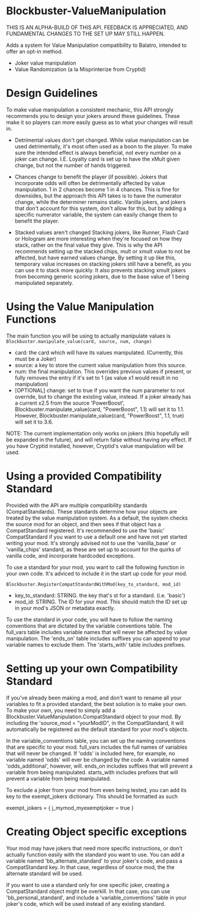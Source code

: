 # Blockbuster-ValueManipulation

THIS IS AN ALPHA-BUILD OF THIS API. FEEDBACK IS APPRECIATED, AND FUNDAMENTAL CHANGES TO THE SET UP MAY STILL HAPPEN.

Adds a system for Value Manipulation compatibility to Balatro, intended to offer an opt-in method.

- Joker value manipulation
- Value Randomization (a la Misprinterize from Cryptid)


# Design Guidelines

To make value manipulation a consistent mechanic, this API strongly recommends you to design your jokers around these guidelines. These make it so players can more easily guess as to what your changes will result in.

- Detrimental values don't get changed. 
While value manipulation can be used detrimentally, it's most often used as a boon to the player. To make sure the intended effect is always beneficial, not every number on a joker can change. I.E. Loyalty card is set up to have the xMult given change, but not the number of hands triggered.

- Chances change to benefit the player (if possible).
Jokers that incorporate odds will often be detrimentally affected by value manipulation. 1 in 2 chances become 1 in 4 chances. This is fine for downsides, but the approach this API takes is to have the numerator change, while the determiner remains static. Vanilla jokers, and jokers that don't account for this system, don't allow for this, but by adding a specific numerator variable, the system can easily change them to benefit the player.

- Stacked values aren't changed
Stacking jokers, like Runner, Flash Card or Hologram are more interesting when they're focused on how they stack, rather on the final value they give. This is why the API recommends setting up the stacked chips, mult or xmult value to not be affected, but have earned values change. By setting it up like this, temporary value increases on stacking jokers still have a benefit, as you can use it to stack more quickly. It also prevents stacking xmult jokers from becoming generic scoring jokers, due to the base value of 1 being manipulated separately. 

# Using the Value Manipulation Functions

The main function you will be using to actually manipulate values is
```Blockbuster.manipulate_value(card, source, num, change)```

- card: the card which will have its values manipulated. (Currently, this must be a Joker)
- source: a key to store the current value manipulation from this source. 
- num: the final manipulation. This overrides previous values if present, or fully removes the entry if it's set to 1 (as value x1 would result in no manipulation)
- [OPTIONAL] change: set to true if you want the num parameter to not override, but to change the existing value, instead. If a joker already has a current x2.5 from the source 'PowerBoost', Blockbuster.manipulate_value(card, "PowerBoost", 1.1) will set it to 1.1. However, Blockbuster.manipulate_value(card, "PowerBoost", 1.1, true) will set it to 3.6.

NOTE: The current implementation only works on jokers (this hopefully will be expanded in the future), and will return false without having any effect. If you have Cryptid installed, however, Cryptid's value manipulation will be used. 



# Using a provided Compatibility Standard

Provided with the API are multiple compatibility standards (CompatStandards). These standards determine how your objects are treated by the value manipulation system. As a default, the system checks the source mod for an object, and then sees if that object has a CompatStandard registered. It's recommended to use the 'basic' CompatStandard if you want to use a default one and have not yet started writing your mod. It's strongly advised not to use the 'vanilla_base' or 'vanilla_chips' standard, as these are set up to account for the quirks of vanilla code, and incorporate hardcoded exceptions. 

To use a standard for your mod, you want to call the following function in your own code. It's adviced to include it in the start up code for your mod. 

```Blockbuster.RegisterCompatStandardWithMod(key_to_standard, mod_id)```

- key_to_standard: STRING. the key that's st for a standard. (i.e. 'basic')
- mod_id: STRING. The ID for your mod. This should match the ID set up in your mod's JSON or metadata exactly.

To use the standard in your code, you will have to follow the naming conventions that are dictated by the variable conventions table. The full_vars table includes variable names that will never be affected by value manipulation. The 'ends_on' table includes suffixes you can append to your variable names to exclude them. The 'starts_with' table includes prefixes. 

# Setting up your own Compatibility Standard

If you've already been making a mod, and don't want to rename all your variables to fit a provided standard, the best solution is to make your own. To make your own, you need to simply add a Blockbuster.ValueManipulation.CompatStandard object to your mod. By including the 'source_mod = "yourModID", in the CompatStandard, it will automatically be registered as the default standard for your mod's objects.

In the variable_conventions table, you can set up the naming conventions that are specific to your mod. 
full_vars includes the full names of variables that will never be changed. If 'odds' is included here, for example, no variable named 'odds' will ever be changed by the code. A variable named 'odds_additional', however, will. 
ends_on includes suffixes that will prevent a variable from being manipulated. 
starts_with includes prefixes that will prevent a variable from being manipulated.

To exclude a joker from your mod from even being tested, you can add its key to the exempt_jokers dictionary. This should be formatted as such

exempt_jokers = {
    j_mymod_myexemptjoker = true
}

# Creating Object specific exceptions

Your mod may have jokers that need more specific instructions, or don't actually function easily with the standard you want to use. You can add a variable named 'bb_alternate_standard' to your joker's code, and pass a CompatStandard key. In that case, regardless of source mod, the the alternate standard will be used. 

If you want to use a standard only for one specific joker, creating a CompatStandard object might be overkill. In that case, you can use 'bb_personal_standard', and include a 'variable_conventions' table in your joker's code, which will be used instead of any existing standard.
